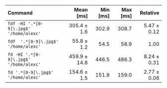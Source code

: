 | Command | Mean [ms] | Min [ms] | Max [ms] | Relative |
|:---|---:|---:|---:|---:|
| `fdf -HI '.*[0-9]\.jpg$' '/home/alexc'` | 305.4 ± 1.6 | 302.9 | 308.7 | 5.47 ± 0.12 |
| `fdf  '.*[0-9]\.jpg$' '/home/alexc'` | 55.8 ± 1.2 | 54.5 | 58.9 | 1.00 |
| `fd -HI '.*[0-9]\.jpg$' '/home/alexc'` | 459.9 ± 14.8 | 446.5 | 486.3 | 8.24 ± 0.31 |
| `fd '.*[0-9]\.jpg$' '/home/alexc'` | 154.6 ± 1.5 | 151.9 | 159.0 | 2.77 ± 0.06 |
